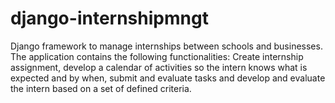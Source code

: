 # django-internshipmngt
Django framework to manage internships between schools and businesses.  The application contains the following functionalities: Create internship assignment, develop a calendar of activities so the intern knows what is expected and by when, submit and evaluate tasks and develop and evaluate the intern based on a set of defined criteria.

